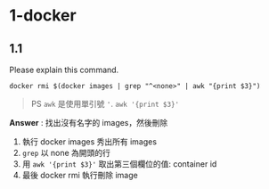 # 1-docker

## 1.1

Please explain this command.
```
docker rmi $(docker images | grep "^<none>" | awk "{print $3}")
```

> PS `awk` 是使用單引號 `'`. `awk '{print $3}'`

__Answer__ : 找出沒有名字的 images，然後刪除

1. 執行 docker images 秀出所有 images
2. `grep` 以 none 為開頭的行
3. 用 `awk '{print $3}'` 取出第三個欄位的值: container id
4. 最後 docker rmi 執行刪除 image

